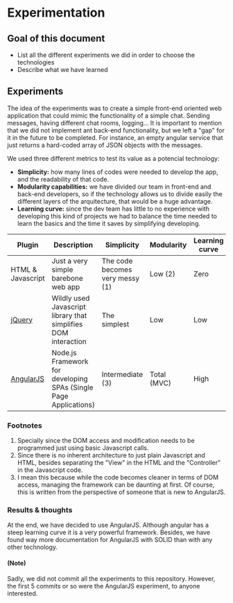 # Experimentation

## Goal of this document

  - List all the different experiments we did in order to choose the technologies
  - Describe what we have learned

## Experiments

The idea of the experiments was to create a simple front-end oriented web application that could mimic the functionality of a simple chat. Sending messages, having different chat rooms, logging... It is important to mention that we did not implement ant back-end functionality, but we left a "gap" for it in the future to be completed. For instance, an empty angular service that just returns a hard-coded array of JSON objects with the messages.

We used three different metrics to test its value as a potencial technology:

 - **Simplicity:** how many lines of codes were needed to develop the app, and the readability of that code.
 - **Modularity capabilities:** we have divided our team in front-end and back-end developers, so if the technology allows us to divide easily the different layers of the arquitecture, that would be a huge advantage.
 - **Learning curve:** since the dev team has little to no experience with developing this kind of projects we had to balance the time needed to learn the basics and the time it saves by simplifying developing.

| Plugin | Description | Simplicity | Modularity | Learning curve |
| ------ | ------ | ------ | ------ | ------ |
|  HTML & Javascript | Just a very simple barebone web app | The code becomes very messy (1) | Low (2) | Zero |
| [jQuery](https://jquery.com/) | Wildly used Javascript library that simplifies DOM interaction | The simplest | Low | Low |
| [AngularJS](https://angularjs.org/) | Node.js Framework for developing SPAs (Single Page Applications) | Intermediate (3) | Total (MVC) | High |

### Footnotes

1. Specially since the DOM access and modification needs to be programmed just using basic Javascript calls.
2. Since there is no inherent architecture to just plain Javascript and HTML, besides separating the "View" in the HTML and the "Controller" in the Javascript code. 
3. I mean this because while the code becomes cleaner in terms of DOM access, managing the framework can be daunting at first. Of course, this is written from the perspective of someone that is new to AngularJS.

### Results & thoughts

At the end, we have decided to use AngularJS. Although angular has a steep learning curve it is a very powerful framework. Besides, we have found way more documentation for AngularJS with SOLID than with any other technology.

#### (Note)

Sadly, we did not commit all the experiments to this repository. However, the first 5 commits or so were the AngularJS experiment, to anyone interested.